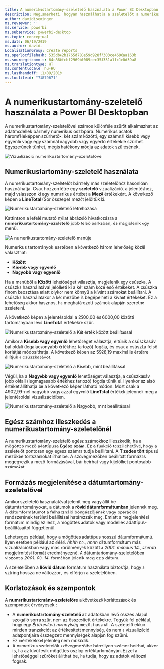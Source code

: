 ```yaml
---
title: A numerikustartomány-szeletelő használata a Power BI Desktopban
description: Megismerheti, hogyan használhatja a szeletelőt a numerikus tartományokra való korlátozásra a Power BI Desktopban
author: davidiseminger
ms.reviewer: ''
ms.service: powerbi
ms.subservice: powerbi-desktop
ms.topic: conceptual
ms.date: 06/19/2019
ms.author: davidi
LocalizationGroup: Create reports
ms.openlocfilehash: 535dbe2b1765d788e59d928f7303ce4696aa163b
ms.sourcegitcommit: 64c860fcbf2969bf089cec358331a1fc1e0d39a8
ms.translationtype: HT
ms.contentlocale: hu-HU
ms.lasthandoff: 11/09/2019
ms.locfileid: "73879671"
---
```

# <a name="use-the-numeric-range-slicer-in-power-bi-desktop"></a>A numerikustartomány-szeletelő használata a Power BI Desktopban
A numerikustartomány-szeletelővel számos különféle szűrőt alkalmazhat az adatmodellek bármely numerikus oszlopára. Numerikus adatok háromféleképpen szűrhetők: két szám közötti, egy számnál kisebb vagy egyenlő vagy egy számnál nagyobb vagy egyenlő értékekre szűrhet. Egyszerűnek tűnhet, mégis hatékony módja az adatok szűrésének.

![Vizualizáció numerikustartomány-szeletelővel](media/desktop-slicer-numeric-range/desktop-slicer-numeric-range-0.png)

## <a name="use-the-numeric-range-slicer"></a>Numerikustartomány-szeletelő használata
A numerikustartomány-szeletelőt bármely más szeletelőhöz hasonlóan használhatja. Csak hozzon létre egy **szeletelő** vizualizációt a jelentéshez, majd válasszon ki egy numerikus értéket a **Mező** értékeként. A következő képen a **LineTotal** (Sor összege) mezőt jelöltük ki.

![Numerikustartomány-szeletelő létrehozása](media/desktop-slicer-numeric-range/desktop-slicer-numeric-range-1-create.png)

Kattintson a lefelé mutató nyilat ábrázoló hivatkozásra a **numerikustartomány-szeletelő** jobb felső sarkában, és megjelenik egy menü.

![A numerikustartomány-szeletelő menüje](media/desktop-slicer-numeric-range/desktop-slicer-numeric-range-2-between.png)

Numerikus tartományok esetében a következő három lehetőség közül választhat:

* **Között**
* **Kisebb vagy egyenlő**
* **Nagyobb vagy egyenlő**

Ha a menüből a **Között** lehetőséget választja, megjelenik egy csúszka. A csúszka használatával jelölheti ki a két szám közé eső értékeket. A csúszka finom beosztása miatt olykor nem könnyű a kívánt számokat beállítani. A csúszka használatakor a két mezőbe is begépelheti a kívánt értékeket. Ez a lehetőség akkor hasznos, ha meghatározott számok alapján szeretne szeletelni. 

A következő képen a jelentésoldal a 2500,00 és 6000,00 közötti tartományban lévő **LineTotal** értékekre szűr.

![Numerikustartomány-szeletelő a Két érték között beállítással](media/desktop-slicer-numeric-range/desktop-slicer-numeric-range-3-between-range.png)

Amikor a **Kisebb vagy egyenlő** lehetőséget választja, eltűnik a csúszkasáv bal oldali (legalacsonyabb értékhez tartozó) fogója, és csak a csúszka felső korlátját módosíthatja. A következő képen az 5928,19 maximális értékre állítjuk a csúszkasávot.

![Numerikustartomány-szeletelő a Kisebb, mint beállítással](media/desktop-slicer-numeric-range/desktop-slicer-numeric-range-4-less-than.png)

Végül, ha a **Nagyobb vagy egyenlő** lehetőséget választja, a csúszkasáv jobb oldali (legmagasabb értékhez tartozó) fogója tűnik el. Ilyenkor az alsó értéket állíthatja be a következő képen látható módon. Most csak a 4902,99-nél nagyobb vagy azzal egyenlő **LineTotal** értékek jelennek meg a jelentésoldal vizualizációiban.

![Numerikustartomány-szeletelő a Nagyobb, mint beállítással](media/desktop-slicer-numeric-range/desktop-slicer-numeric-range-5-greater-than.png)

## <a name="snap-to-whole-numbers-with-the-numeric-range-slicer"></a>Egész számhoz illeszkedés a numerikustartomány-szeletelőnél

A numerikustartomány-szeletelő egész számokhoz illeszkedik, ha a mögöttes mező adattípusa **Egész szám**. Ez a funkció teszi lehetővé, hogy a szeletelőt pontosan egy egész számra tudja beállítani. A **Tizedes tört** típusú mezőkbe törtszámokat írhat be. A szövegmezőben beállított formázás megegyezik a mező formázásával, bár beírhat vagy kijelölhet pontosabb számokat.

## <a name="display-formatting-with-the-date-range-slicer"></a>Formázás megjelenítése a dátumtartomány-szeletelővel

Amikor szeletelő használatával jelenít meg vagy állít be dátumtartományokat, a dátumok a **rövid dátumformátumban** jelennek meg. A dátumformátumot a felhasználó böngészőjének vagy operációs rendszerének területi beállításai határozzák meg. Emiatt a megjelenítési formátum mindig ez lesz, a mögöttes adatok vagy modellek adattípus-beállításaitól függetlenül. 

Lehetséges például, hogy a mögöttes adattípus hosszú dátumformátumú. Ilyen esetben például az *éééé. hhhh nn., nnnn* dátumformátum más vizualizációkban vagy más körülmények között a *2001. március 14., szerda* megjelenítési formát eredményezné. A dátumtartomány-szeletelőben viszont a *2001. 03. 14.* formában jelenik meg ez a dátum.

A szeletelőben a **Rövid dátum** formátum használata biztosítja, hogy a sztring hossza ne változzon, és elférjen a szeletelőben. 

## <a name="limitations-and-considerations"></a>Korlátozások és szempontok
A **numerikustartomány-szeletelőre** a következő korlátozások és szempontok érvényesek :

* A **numerikustartomány-szeletelő** az adatokban lévő összes alapul szolgáló sorra szűr, nem az összesített értékekre. Tegyük fel például, hogy egy *Értékesített mennyiség* mezőt használ. A szeletelő ekkor minden tranzakciót az értékesített mennyiség, és nem a vizualizáció adatpontjaira összegzett mennyiségek alapján fog szűrni.
* Ez mértékekkel jelenleg nem működik.
* A numerikus szeletelők szövegmezőibe bármilyen számot beírhat, akkor is, ha az kívül esik mögöttes oszlop értéktartományán. Ezzel a lehetőséggel szűrőket állíthat be, ha tudja, hogy az adatok változni fognak.
